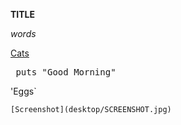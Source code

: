 **TITLE**

*words*

[Cats](https://www.google.com/search?site=&tbm=isch&source=hp&biw=1240&bih=677&q=cat&oq=cat&gs_l=img.3..0l10.712.973.0.1059.3.3.0.0.0.0.75.201.3.3.0....0...1ac.1.64.img..0.3.197.WCkIYD4C9Ao#imgrc=HR3uWxjt9lIc-M%3A)

<pre> puts "Good Morning" </pre>

'Eggs`

`[Screenshot](desktop/SCREENSHOT.jpg)`


